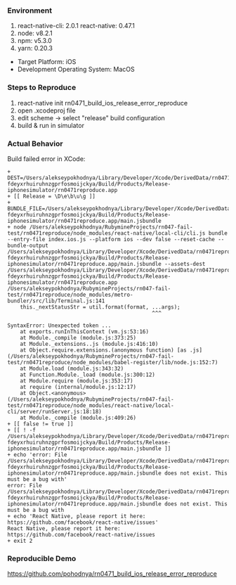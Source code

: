 ### Environment
1. react-native-cli: 2.0.1
react-native: 0.47.1
2. node: v8.2.1
3. npm: v5.3.0
4. yarn: 0.20.3

- Target Platform: iOS
- Development Operating System: MacOS

### Steps to Reproduce

1. react-native init rn0471_build_ios_release_error_reproduce
2. open .xcodeproj file
3. edit scheme -> select "release" build configuration
4. build & run in simulator

### Actual Behavior
Build failed error in XCode:

```
+ DEST=/Users/alekseypokhodnya/Library/Developer/Xcode/DerivedData/rn0471reproduce-fdeyxrhuiruhnzgprfosmoijckya/Build/Products/Release-iphonesimulator/rn0471reproduce.app
+ [[ Release = \D\e\b\u\g ]]
+ BUNDLE_FILE=/Users/alekseypokhodnya/Library/Developer/Xcode/DerivedData/rn0471reproduce-fdeyxrhuiruhnzgprfosmoijckya/Build/Products/Release-iphonesimulator/rn0471reproduce.app/main.jsbundle
+ node /Users/alekseypokhodnya/RubymineProjects/rn047-fail-test/rn0471reproduce/node_modules/react-native/local-cli/cli.js bundle --entry-file index.ios.js --platform ios --dev false --reset-cache --bundle-output /Users/alekseypokhodnya/Library/Developer/Xcode/DerivedData/rn0471reproduce-fdeyxrhuiruhnzgprfosmoijckya/Build/Products/Release-iphonesimulator/rn0471reproduce.app/main.jsbundle --assets-dest /Users/alekseypokhodnya/Library/Developer/Xcode/DerivedData/rn0471reproduce-fdeyxrhuiruhnzgprfosmoijckya/Build/Products/Release-iphonesimulator/rn0471reproduce.app
/Users/alekseypokhodnya/RubymineProjects/rn047-fail-test/rn0471reproduce/node_modules/metro-bundler/src/lib/Terminal.js:141
    this._nextStatusStr = util.format(format, ...args);
                                              ^^^

SyntaxError: Unexpected token ...
    at exports.runInThisContext (vm.js:53:16)
    at Module._compile (module.js:373:25)
    at Module._extensions..js (module.js:416:10)
    at Object.require.extensions.(anonymous function) [as .js] (/Users/alekseypokhodnya/RubymineProjects/rn047-fail-test/rn0471reproduce/node_modules/babel-register/lib/node.js:152:7)
    at Module.load (module.js:343:32)
    at Function.Module._load (module.js:300:12)
    at Module.require (module.js:353:17)
    at require (internal/module.js:12:17)
    at Object.<anonymous> (/Users/alekseypokhodnya/RubymineProjects/rn047-fail-test/rn0471reproduce/node_modules/react-native/local-cli/server/runServer.js:18:18)
    at Module._compile (module.js:409:26)
+ [[ false != true ]]
+ [[ ! -f /Users/alekseypokhodnya/Library/Developer/Xcode/DerivedData/rn0471reproduce-fdeyxrhuiruhnzgprfosmoijckya/Build/Products/Release-iphonesimulator/rn0471reproduce.app/main.jsbundle ]]
+ echo 'error: File /Users/alekseypokhodnya/Library/Developer/Xcode/DerivedData/rn0471reproduce-fdeyxrhuiruhnzgprfosmoijckya/Build/Products/Release-iphonesimulator/rn0471reproduce.app/main.jsbundle does not exist. This must be a bug with'
error: File /Users/alekseypokhodnya/Library/Developer/Xcode/DerivedData/rn0471reproduce-fdeyxrhuiruhnzgprfosmoijckya/Build/Products/Release-iphonesimulator/rn0471reproduce.app/main.jsbundle does not exist. This must be a bug with
+ echo 'React Native, please report it here: https://github.com/facebook/react-native/issues'
React Native, please report it here: https://github.com/facebook/react-native/issues
+ exit 2
```

### Reproducible Demo
https://github.com/pohodnya/rn0471_build_ios_release_error_reproduce
